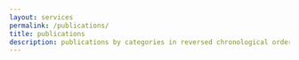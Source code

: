 ```yaml
---
layout: services
permalink: /publications/
title: publications
description: publications by categories in reversed chronological order. generated by jekyll-scholar.
---
```





<!-- _pages/publications.md -->
<!-- <div class="publications">-->

<!-- {%- for y in page.years %}-->
  <!-- <h2 class="year">{{y}}</h2>-->
 <!--  {% bibliography -f papers -q @*[year={{y}}]* %}-->
<!-- {% endfor %}-->

<!-- </div>-->
